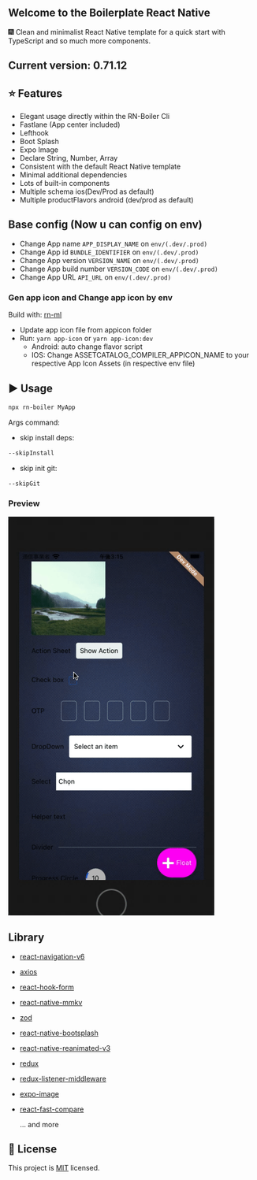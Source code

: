 ## Welcome to the Boilerplate React Native

:fireworks: Clean and minimalist React Native template for a quick start with TypeScript and so much more components.

## Current version: 0.71.12

## :star: Features

- Elegant usage directly within the RN-Boiler Cli
- Fastlane (App center included)
- Lefthook
- Boot Splash
- Expo Image
- Declare String, Number, Array
- Consistent with the default React Native template
- Minimal additional dependencies
- Lots of built-in components
- Multiple schema ios(Dev/Prod as default)
- Multiple productFlavors android (dev/prod as default)

## Base config (Now u can config on env)

- Change App name ``` APP_DISPLAY_NAME ``` on ``` env/(.dev/.prod) ```
- Change App id ``` BUNDLE_IDENTIFIER ``` on ``` env/(.dev/.prod) ```
- Change App version ``` VERSION_NAME ``` on ``` env/(.dev/.prod) ```
- Change App build number ``` VERSION_CODE ``` on ``` env/(.dev/.prod) ```
- Change App URL ``` API_URL ``` on ``` env/(.dev/.prod) ```

### Gen app icon and Change app icon by env

Build with: [rn-ml](https://github.com/MasonLe2497/cli-tools)

- Update app icon file from appicon folder
- Run: ``` yarn app-icon ``` or ``` yarn app-icon:dev ```
  - Android: auto change flavor script
  - IOS: Change ASSETCATALOG_COMPILER_APPICON_NAME to your respective App Icon Assets (in respective env file)

## :arrow_forward: Usage

```sh
npx rn-boiler MyApp
```

Args command:

- skip install deps:

```sh
--skipInstall
```

- skip init git:

```sh
--skipGit
```

<h3>Preview</h3>
<img src="./preview.gif">

## Library

- [react-navigation-v6](https://reactnavigation.org)
- [axios](https://axios-http.com)
- [react-hook-form](https://www.react-hook-form.com)
- [react-native-mmkv](https://github.com/mrousavy/react-native-mmkv)
- [zod](https://github.com/colinhacks/zod)
- [react-native-bootsplash](https://github.com/zoontek/react-native-bootsplash)
- [react-native-reanimated-v3](https://github.com/software-mansion/react-native-reanimated#readme)
- [redux](http://redux.js.org)
- [redux-listener-middleware](https://redux-toolkit.js.org/api/createListenerMiddleware)
- [expo-image](https://docs.expo.dev/versions/latest/sdk/image/)
- [react-fast-compare](https://github.com/FormidableLabs/react-fast-compare)

    ... and more

## :bookmark: License

This project is [MIT](LICENSE) licensed.
